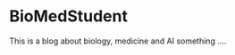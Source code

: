 # BioMedStudent

<!-- badges: start -->
<!-- badges: end -->

This is a blog about biology, medicine and AI something ….

